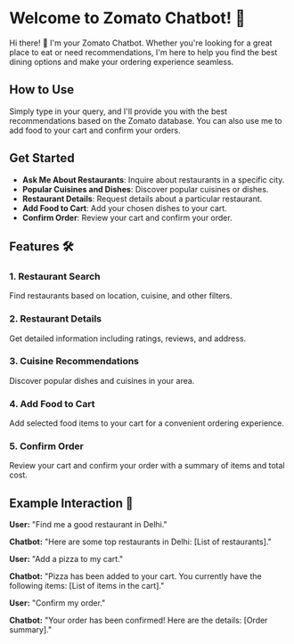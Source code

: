 # Welcome to Zomato Chatbot! 🌟

Hi there! 👋 I'm your Zomato Chatbot. Whether you're looking for a great place to eat or need recommendations, I'm here to help you find the best dining options and make your ordering experience seamless.

## How to Use

Simply type in your query, and I'll provide you with the best recommendations based on the Zomato database. You can also use me to add food to your cart and confirm your orders.

## Get Started

- **Ask Me About Restaurants**: Inquire about restaurants in a specific city.
- **Popular Cuisines and Dishes**: Discover popular cuisines or dishes.
- **Restaurant Details**: Request details about a particular restaurant.
- **Add Food to Cart**: Add your chosen dishes to your cart.
- **Confirm Order**: Review your cart and confirm your order.

## Features 🛠️

### 1. Restaurant Search

Find restaurants based on location, cuisine, and other filters.

### 2. Restaurant Details

Get detailed information including ratings, reviews, and address.

### 3. Cuisine Recommendations

Discover popular dishes and cuisines in your area.

### 4. Add Food to Cart

Add selected food items to your cart for a convenient ordering experience.

### 5. Confirm Order

Review your cart and confirm your order with a summary of items and total cost.

## Example Interaction 💬

**User:** "Find me a good restaurant in Delhi."

**Chatbot:** "Here are some top restaurants in Delhi: [List of restaurants]."

**User:** "Add a pizza to my cart."

**Chatbot:** "Pizza has been added to your cart. You currently have the following items: [List of items in the cart]."

**User:** "Confirm my order."

**Chatbot:** "Your order has been confirmed! Here are the details: [Order summary]."
